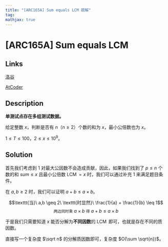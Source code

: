 ```yaml
---
title: "[ARC165A] Sum equals LCM 题解"
tag: 
mathjax: true
---
```


# [ARC165A] Sum equals LCM

## Links

[洛谷](https://www.luogu.com.cn/problem/AT_arc165_a)

[AtCoder](https://www.luogu.com.cn/problem/AT_arc165_a)

## Description

**单测试点存在多组测试数据。**

给定整数 $x$，判断是否有 $n$（$n \geq 2$）个数的和为 $x$，最小公倍数也为 $x$。

$1 \leq T \leq 100$，$2 \leq x \leq 10^{9}$。

## Solution

首先我们考虑到 $1$ 对最大公因数不会造成贡献，因此，如果我们找到了 $p \leq n$ 个数的和 $sum \leq x$ 且最小公倍数 $\operatorname{LCM} = x$ 时，我们可以通过补充 $1$ 来满足题目条件。

在 $a,b \geq 2$ 时，我们可以证明 $a + b \leq a \times b$。

$$\texttt{当}\ a,b \geq 2\ \texttt{时显然}\ \frac{1}{a} + \frac{1}{b} \leq 1$$
$$\texttt{两边同时乘}\ a\times b\ \texttt{得}\ a+b\leq a\times b$$

于是我们只需要知道 $x$ 能否分解为**不同因数**的 $\operatorname{LCM}$ 即可，也就是存在不同的质因数。

直接写一个复杂度 $\sqrt n$ 的分解质因数即可，复杂度 $O(\sum \sqrt{n})$。